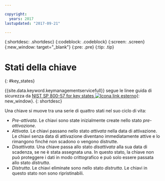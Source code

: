 ```yaml
---

copyright:
  years: 2017
lastupdated: "2017-09-21"

---
```


{:shortdesc: .shortdesc}
{:codeblock: .codeblock}
{:screen: .screen}
{:new_window: target="_blank"}
{:pre: .pre}
{:tip: .tip}

# Stati della chiave
{: #key_states}

{{site.data.keyword.keymanagementservicefull}} segue le linee guida di sicurezza da
[NIST SP 800-57 for key states
![Icona link esterno](../../icons/launch-glyph.svg "Icona link esterno")](http://nvlpubs.nist.gov/nistpubs/SpecialPublications/NIST.SP.800-57pt1r4.pdf){: new_window}.
{: shortdesc}

Una chiave si muove tra una serie di quattro stati nel suo ciclo di vita:
- _Pre-attivata_. Le chiavi sono state inizialmente create nello stato _pre-attivazione_.
- _Attivata_. Le chiavi passano nello stato _attivata_ nella data di attivazione. Le chiavi senza data di attivazione diventano immediatamente attive e lo rimangono finché non scadono o vengono distrutte.
- _Disattivata_. Una chiave passa allo stato _disattivata_ alla sua data di scadenza, se ne è stata assegnata una. In questo stato, la chiave non può proteggere i dati in modo crittografico e può solo essere passata allo stato _distrutta_.
- _Distrutta_. Le chiavi eliminate sono nello stato _distrutta_. Le chiavi in questo stato non sono ripristinabili.
